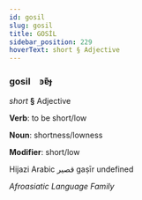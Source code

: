```yaml
---
id: gosil
slug: gosil
title: GOSİL
sidebar_position: 229
hoverText: short § Adjective
---
```


### gosil&emsp;<span kind="abugida">ꜿɐ͊ɟ</span>

*short* **§** Adjective

**Verb**: to be short/low

**Noun**: shortness/lowness

**Modifier**: short/low

Hijazi Arabic قصير gaṣīr undefined

*Afroasiatic Language Family*